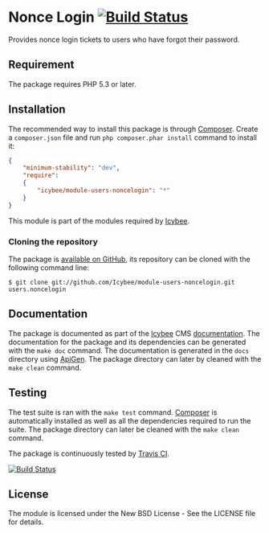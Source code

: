 # Nonce Login [![Build Status](https://travis-ci.org/Icybee/module-users-noncelogin.png?branch=master)](https://travis-ci.org/Icybee/module-users-noncelogin)

Provides nonce login tickets to users who have forgot their password.





## Requirement

The package requires PHP 5.3 or later.





## Installation

The recommended way to install this package is through [Composer](http://getcomposer.org/).
Create a `composer.json` file and run `php composer.phar install` command to install it:

```json
{
	"minimum-stability": "dev",
	"require":
	{
		"icybee/module-users-noncelogin": "*"
	}
}
```

This module is part of the modules required by [Icybee](http://icybee.org).





### Cloning the repository

The package is [available on GitHub](https://github.com/Icybee/module-users-noncelogin), its repository can be
cloned with the following command line:

	$ git clone git://github.com/Icybee/module-users-noncelogin.git users.noncelogin





## Documentation

The package is documented as part of the [Icybee](http://icybee.org/) CMS
[documentation](http://icybee.org/docs/). The documentation for the package and its
dependencies can be generated with the `make doc` command. The documentation is generated in
the `docs` directory using [ApiGen](http://apigen.org/). The package directory can later by
cleaned with the `make clean` command.





## Testing

The test suite is ran with the `make test` command. [Composer](http://getcomposer.org/) is
automatically installed as well as all the dependencies required to run the suite. The package
directory can later be cleaned with the `make clean` command.

The package is continuously tested by [Travis CI](http://about.travis-ci.org/).

[![Build Status](https://travis-ci.org/Icybee/module-users-noncelogin.png?branch=master)](https://travis-ci.org/Icybee/module-users-noncelogin)






## License

The module is licensed under the New BSD License - See the LICENSE file for details.